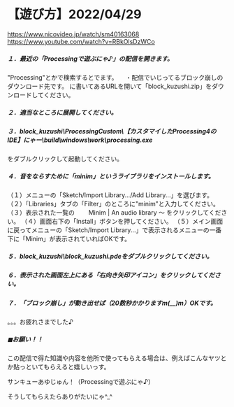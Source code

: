 # 【遊び方】2022/04/29

https://www.nicovideo.jp/watch/sm40163068
https://www.youtube.com/watch?v=RBkOlsDzWCo

##### １．最近の「Processingで遊ぶにゃ♪」の配信を開きます。

  "Processing"とかで検索するとでます。
　・配信でいじってるブロック崩しのダウンロード先です。
に書いてあるURLを開いて「block_kuzushi.zip」をダウンロードしてください。

##### ２．適当なところに展開してください。

##### ３．block_kuzushi\ProcessingCustom\【カスタマイしたProcessing4のIDE】にゃー\build\windows\work\processing.exe
をダブルクリックして起動してください。

##### ４．音をならすために「minim」というライブラリをインストールします。

（１）メニューの「Sketch/Import Library.../Add Library...」を選びます。
（２）「Libraries」タブの「Filter」のところに"minim"と入力してください。
（３）表示された一覧の
　　Minim | An audio library ～
をクリックしてください。
（４）画面右下の「Install」ボタンを押してください。
（５）メイン画面に戻ってメニューの「Sketch/Import Library...」で表示されるメニューの一番下に「Minim」が表示されていればOKです。

##### ５．block_kuzushi\block_kuzushi.pdeをダブルクリックしてください。

##### ６．表示された画面左上にある「右向き矢印アイコン」をクリックしてください。

##### ７．「ブロック崩し」が動き出せば（20数秒かかりますm(__)m）OKです。

。。。お疲れさまでした♪


##### ◼お願い！！
この配信で得た知識や内容を他所で使ってもらえる場合は、例えばこんなヤツとか貼っといてもらえると嬉しいっす。

サンキューあゆじゅん！（Processingで遊ぶにゃ♪）

そうしてもらえたらありがたいにゃ^_^
